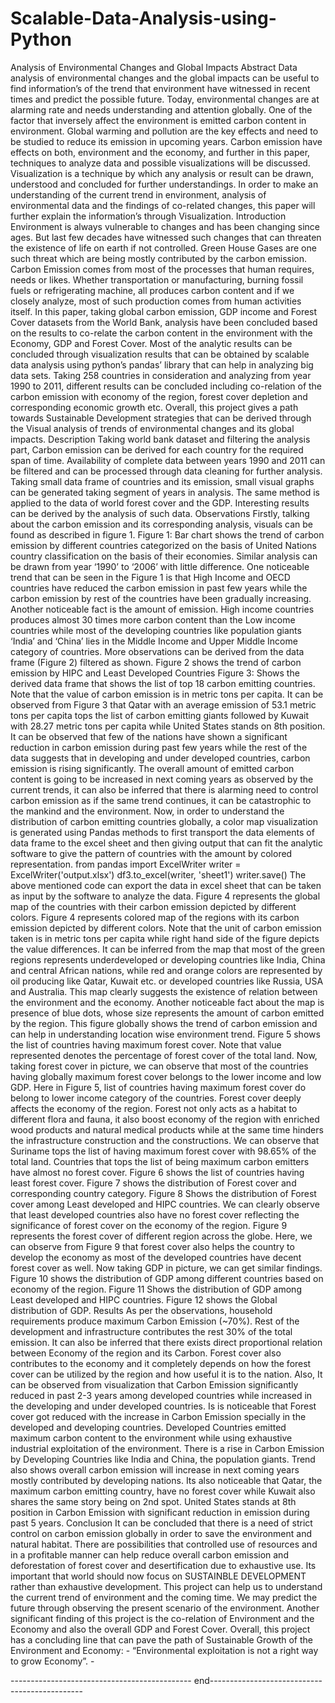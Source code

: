 # Scalable-Data-Analysis-using-Python
Analysis of Environmental Changes and Global Impacts 
Abstract  Data analysis of environmental changes and the global impacts can be useful to find information’s of the trend that environment have witnessed in recent times and predict the possible future. Today, environmental changes are at alarming rate and needs understanding and attention globally. One of the factor that inversely affect the environment is emitted carbon content in environment. Global warming and pollution are the key effects and need to be studied to reduce its emission in upcoming years. Carbon emission have effects on both, environment and the economy, and further in this paper, techniques to analyze data and possible visualizations will be discussed. Visualization is a technique by which any analysis or result can be drawn, understood and concluded for further understandings. In order to make an understanding of the current trend in environment, analysis of environmental data and the findings of co-related changes, this paper will further explain the information’s through Visualization.   Introduction  Environment is always vulnerable to changes and has been changing since ages. But last few decades have witnessed such changes that can threaten the existence of life on earth if not controlled. Green House Gases are one such threat which are being mostly contributed by the carbon emission. Carbon Emission comes from most of the processes that human requires, needs or likes. Whether transportation or manufacturing, burning fossil fuels or refrigerating machine, all produces carbon content and if we closely analyze, most of such production comes from human activities itself. In this paper, taking global carbon emission, GDP income and Forest Cover datasets from the World Bank, analysis have been concluded based on the results to co-relate the carbon content in the environment with the Economy, GDP and Forest Cover.  Most of the analytic results can be concluded through visualization results that can be obtained by scalable data analysis using python’s pandas’ library that can help in analyzing big data sets. Taking 258 countries in consideration and analyzing from year 1990 to 2011, different results can be concluded including co-relation of the carbon emission with economy of the region, forest cover depletion and corresponding economic growth etc. Overall, this project gives a path towards Sustainable Development strategies that can be derived through the Visual analysis of trends of environmental changes and its global impacts.   Description  Taking world bank dataset and filtering the analysis part, Carbon emission can be derived for each country for the required span of time. Availability of complete data between years 1990 and 2011 can be filtered and can be processed through data cleaning for further analysis. Taking small data frame of countries and its emission, small visual graphs can be generated taking segment of years in analysis. The same method is applied to the data of world forest cover and the GDP. Interesting results can be derived by the analysis of such data.    Observations  Firstly, talking about the carbon emission and its corresponding analysis, visuals can be found as described in figure 1.   Figure 1: Bar chart shows the trend of carbon emission by different countries categorized on the basis of United Nations country classification on the basis of their economies.   Similar analysis can be drawn from year ‘1990’ to ‘2006’ with little difference. One noticeable trend that can be seen in the Figure 1 is that High Income and OECD countries have reduced the carbon emission in past few years while the carbon emission by rest of the countries have been gradually increasing. Another noticeable fact is the amount of emission. High income countries produces almost 30 times more carbon content than the Low income countries while most of the developing countries like population giants ‘India’ and ‘China’ lies in the Middle Income and Upper Middle Income category of countries. More observations can be derived from the data frame (Figure 2) filtered as shown.   Figure 2 shows the trend of carbon emission by HIPC and Least Developed Countries    Figure 3: Shows the derived data frame that shows the list of top 18 carbon emitting countries. Note that the value of carbon emission is in metric tons per capita.   It can be observed from Figure 3 that Qatar with an average emission of 53.1 metric tons per capita tops the list of carbon emitting giants followed by Kuwait with 28.27 metric tons per capita while United States stands on 8th position. It can be observed that few of the nations have shown a significant reduction in carbon emission during past few years while the rest of the data suggests that in developing and under developed countries, carbon emission is rising significantly. The overall amount of emitted carbon content is going to be increased in next coming years as observed by the current trends, it can also be inferred that there is alarming need to control carbon emission as if the same trend continues, it can be catastrophic to the mankind and the environment.   Now, in order to understand the distribution of carbon emitting countries globally, a color map visualization is generated using Pandas methods to first transport the data elements of data frame to the excel sheet and then giving output that can fit the analytic software to give the pattern of countries with the amount by colored representation.  from pandas import ExcelWriter writer = ExcelWriter('output.xlsx') df3.to_excel(writer, 'sheet1') writer.save()  The above mentioned code can export the data in excel sheet that can be taken as input by the software to analyze the data.  Figure 4 represents the global map of the countries with their carbon emission depicted by different colors.     Figure 4 represents colored map of the regions with its carbon emission depicted by different colors. Note that the unit of carbon emission taken is in metric tons per capita while right hand side of the figure depicts the value differences.     It can be inferred from the map that most of the green regions represents underdeveloped or developing countries like India, China and central African nations, while red and orange colors are represented by oil producing like Qatar, Kuwait etc. or developed countries like Russia, USA and Australia. This map clearly suggests the existence of relation between the environment and the economy. Another noticeable fact about the map is presence of blue dots, whose size represents the amount of carbon emitted by the region. This figure globally shows the trend of carbon emission and can help in understanding location wise environment trend.      Figure 5 shows the list of countries having maximum forest cover. Note that value represented denotes the percentage of forest cover of the total land.   Now, taking forest cover in picture, we can observe that most of the countries having globally maximum forest cover belongs to the lower income and low GDP. Here in Figure 5, list of countries having maximum forest cover do belong to lower income category of the countries. Forest cover deeply affects the economy of the region. Forest not only acts as a habitat to different flora and fauna, it also boost economy of the region with enriched wood products and natural medical products while at the same time hinders the infrastructure construction and the constructions. We can observe that Suriname tops the list of having maximum forest cover with 98.65% of the total land.  Countries that tops the list of being maximum  carbon emitters have almost no forest cover.    Figure 6 shows the list of countries having least forest cover.   Figure 7 shows the distribution of Forest cover and corresponding country category.      Figure 8 Shows the distribution of Forest cover among Least developed and HIPC countries.   We can clearly observe that least developed countries also have no forest cover reflecting the significance of forest cover on the economy of the region.   Figure 9 represents the forest cover of different region across the globe.   Here, we can observe from Figure 9 that forest cover also helps the country to develop the economy as most of the developed countries have decent forest cover as well.  Now taking GDP in picture, we can get similar findings. Figure 10 shows the distribution of GDP among different countries based on economy of the region.  Figure 11 Shows the distribution of GDP  among Least developed and HIPC countries.    Figure 12 shows the Global distribution of GDP.    Results  As per the observations, household requirements produce maximum Carbon Emission (~70%). Rest of the development and infrastructure contributes the rest 30% of the total emission. It can also be inferred that there exists direct proportional relation between Economy of the region and its Carbon. Forest cover also contributes to the economy and it completely depends on how the forest cover can be utilized by the region and how useful it is to the nation. Also, It can be observed from visualization that Carbon Emission significantly reduced in past 2-3 years among developed countries while increased in the developing and under developed countries. Is is noticeable that Forest cover got reduced with the increase in Carbon Emission specially in the developed and developing countries. Developed Countries emitted maximum carbon content to the environment while using exhaustive industrial exploitation of the environment. There is a rise in Carbon Emission by Developing Countries like India and China, the population giants. Trend also shows overall carbon emission will increase in next coming years mostly contributed by developing nations. Its also noticeable that Qatar, the maximum carbon emitting country, have no forest cover while Kuwait also shares the same story being on 2nd spot. United States stands at 8th position in Carbon Emission with significant reduction in emission during past 5 years.  Conclusion  It can be concluded that there is a need of strict control on carbon emission globally in order to save the environment and natural habitat. There are possibilities that controlled use of resources and in a profitable manner can help reduce overall carbon emission and deforestation of forest cover and desertification due to exhaustive use.   Its important that world should now focus on SUSTAINBLE DEVELOPMENT rather than exhaustive development. This project can help us to understand the current trend of environment and the coming time. We may predict the future through observing the present scenario of the environment. Another significant finding of this project is the co-relation of Environment and the Economy and also the overall GDP and Forest Cover.   Overall, this project has a concluding line that can pave the path of Sustainable Growth of the Environment and Economy: -  “Environmental exploitation is not a right way to grow Economy”.        -

--------------------------------------------- end----------------------------------------------
